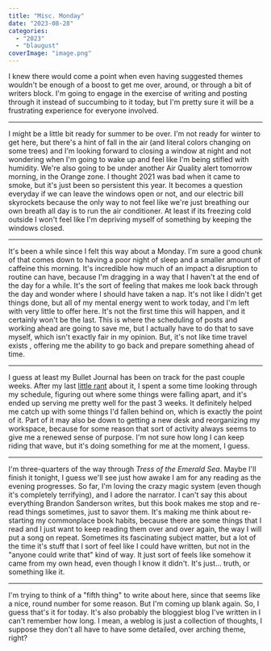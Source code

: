 ```yaml
---
title: "Misc. Monday"
date: "2023-08-28"
categories: 
  - "2023"
  - "blaugust"
coverImage: "image.png"
---
```


I knew there would come a point when even having suggested themes wouldn't be enough of a boost to get me over, around, or through a bit of writers block. I'm going to engage in the exercise of writing and posting through it instead of succumbing to it today, but I'm pretty sure it will be a frustrating experience for everyone involved.

* * *

I might be a little bit ready for summer to be over. I'm not ready for winter to get here, but there's a hint of fall in the air (and literal colors changing on some trees) and I'm looking forward to closing a window at night and not wondering when I'm going to wake up and feel like I'm being stifled with humidity. We're also going to be under another Air Quality alert tomorrow morning, in the Orange zone. I thought 2021 was bad when it came to smoke, but it's just been so persistent this year. It becomes a question everyday if we can leave the windows open or not, and our electric bill skyrockets because the only way to not feel like we're just breathing our own breath all day is to run the air conditioner. At least if its freezing cold outside I won't feel like I'm depriving myself of something by keeping the windows closed.

* * *

It's been a while since I felt this way about a Monday. I'm sure a good chunk of that comes down to having a poor night of sleep and a smaller amount of caffeine this morning. It's incredible how much of an impact a disruption to routine can have, because I'm dragging in a way that I haven't at the end of the day for a while. It's the sort of feeling that makes me look back through the day and wonder where I should have taken a nap. It's not like I didn't get things done, but all of my mental energy went to work today, and I'm left with very little to offer here. It's not the first time this will happen, and it certainly won't be the last. This is where the scheduling of posts and working ahead are going to save me, but I actually have to do that to save myself, which isn't exactly fair in my opinion. But, it's not like time travel exists , offering me the ability to go back and prepare something ahead of time.

* * *

I guess at least my Bullet Journal has been on track for the past couple weeks. After my last [little rant](https://peridotlines.com/2023/08/09/the-bog-of-eternal-productivity-management/) about it, I spent a some time looking through my schedule, figuring out where some things were falling apart, and it's ended up serving me pretty well for the past 3 weeks. It definitely helped me catch up with some things I'd fallen behind on, which is exactly the point of it. Part of it may also be down to getting a new desk and reorganizing my workspace, because for some reason that sort of activity always seems to give me a renewed sense of purpose. I'm not sure how long I can keep riding that wave, but it's doing something for me at the moment, I guess.

* * *

I'm three-quarters of the way through _Tress of the Emerald Sea_. Maybe I'll finish it tonight, I guess we'll see just how awake I am for any reading as the evening progresses. So far, I'm loving the crazy magic system (even though it's completely terrifying), and I adore the narrator. I can't say this about everything Brandon Sanderson writes, but this book makes me stop and re-read things sometimes, just to savor them. It's making me think about re-starting my commonplace book habits, because there are some things that I read and I just want to keep reading them over and over again, the way I will put a song on repeat. Sometimes its fascinating subject matter, but a lot of the time it's stuff that I sort of feel like I could have written, but not in the "anyone could write that" kind of way. It just sort of feels like somehow it came from my own head, even though I know it didn't. It's just... truth, or something like it.

* * *

I'm trying to think of a "fifth thing" to write about here, since that seems like a nice, round number for some reason. But I'm coming up blank again. So, I guess that's it for today. It's also probably the bloggiest blog I've written in I can't remember how long. I mean, a weblog is just a collection of thoughts, I suppose they don't all have to have some detailed, over arching theme, right?
